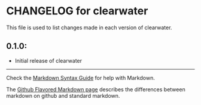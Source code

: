 # CHANGELOG for clearwater

This file is used to list changes made in each version of clearwater.

## 0.1.0:

* Initial release of clearwater

- - - 
Check the [Markdown Syntax Guide](http://daringfireball.net/projects/markdown/syntax) for help with Markdown.

The [Github Flavored Markdown page](http://github.github.com/github-flavored-markdown/) describes the differences between markdown on github and standard markdown.
